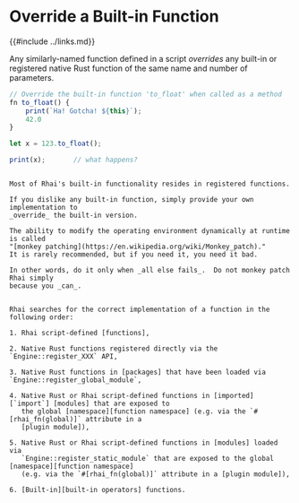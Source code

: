 Override a Built-in Function
============================

{{#include ../links.md}}

Any similarly-named function defined in a script _overrides_ any built-in or registered
native Rust function of the same name and number of parameters.

```js
// Override the built-in function 'to_float' when called as a method
fn to_float() {
    print(`Ha! Gotcha! ${this}`);
    42.0
}

let x = 123.to_float();

print(x);       // what happens?
```

```admonish tip "Tip: Monkey patching Rhai"

Most of Rhai's built-in functionality resides in registered functions.

If you dislike any built-in function, simply provide your own implementation to
_override_ the built-in version.

The ability to modify the operating environment dynamically at runtime is called
"[monkey patching](https://en.wikipedia.org/wiki/Monkey_patch)."
It is rarely recommended, but if you need it, you need it bad.

In other words, do it only when _all else fails_.  Do not monkey patch Rhai simply
because you _can_.
```

```admonish info "Search order for functions"

Rhai searches for the correct implementation of a function in the following order:

1. Rhai script-defined [functions],

2. Native Rust functions registered directly via the `Engine::register_XXX` API,

3. Native Rust functions in [packages] that have been loaded via `Engine::register_global_module`,

4. Native Rust or Rhai script-defined functions in [imported][`import`] [modules] that are exposed to
   the global [namespace][function namespace] (e.g. via the `#[rhai_fn(global)]` attribute in a
   [plugin module]),

5. Native Rust or Rhai script-defined functions in [modules] loaded via
   `Engine::register_static_module` that are exposed to the global [namespace][function namespace]
   (e.g. via the `#[rhai_fn(global)]` attribute in a [plugin module]),

6. [Built-in][built-in operators] functions.
```
